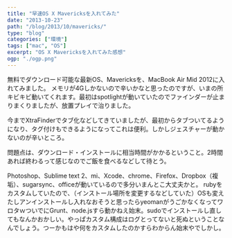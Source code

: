 ```yaml
---
title: "早速OS X Mavericksを入れてみた"
date: "2013-10-23"
path: "/blog/2013/10/mavericks/"
type: "blog"
categories: ["環境"]
tags: ["mac", "OS"] 
excerpt: "OS X Mavericksを入れてみた感想"
ogp: "./ogp.png"
---
```


無料でダウンロード可能な最新OS、Mavericksを、MacBook Air Mid 2012に入れてみました。 メモリが4Gしかないので辛いかなと思ったのですが、いまの所キビキビ動いてくれます。最初はspotlightが動いていたのでファインダーが止まりまくりましたが、放置プレイで治りました。

今までXtraFinderでタブ化などしてきていましたが、最初からタブついてるようになり、タグ付けもできるようになってこれは便利。しかしジェスチャーが動かないのが辛いところ。

問題点は、ダウンロード・インストールに相当時間がかかるということ。2時間あれば終わるって感じなのでご飯を食べるなどして待とう。

Photoshop、Sublime text 2、mi、Xcode、chrome、Firefox、Dropbox（複垢）、sugarsync、officeが動いているので多分いまんとこ大丈夫かと。 rubyをカスタムしていたので、（インストール場所を変更するなどしていた）OSも変えたしアンインストールし入れなおそうと思ったらyeomanがうごかなくなってワロタｗついでにGrunt、node.jsすら動かねえ始末。sudoでインストールし直してもなんかおかしい。やっぱカスタム構成はログとってないと死ぬということなんでしょう。つーかもはや何をカスタムしたのかすらわからん始末やでしかし。
